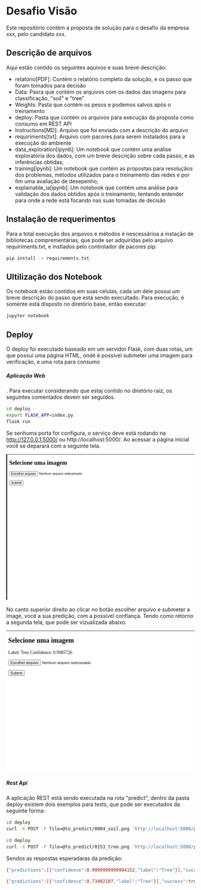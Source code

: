 # Desafio Visão

Este repositório contém a proposta de solução para o desafio da empresa xxx, pelo candidato xxx.

## Descrição de arquivos

 Aqui estão contido os seguintes aquivos e suas breve descrição: 

- relatório[PDF]: Contém o relatório completo da solução, e os passo que foram tomados para decisão
- Data: Pasra que contém os arquivos com os dados das imagens para classificação, "soil" e "tree" 
- Weights: Pasta que contém os pesos e podemos salvos após o treinamento
- deploy: Pasta que contém os arquivos para execução da proposta como consumo em REST API
- Instructions[MD]: Arquivo que foi enviado com a descrição do arquivo
- requiriments[txt]: Arquivo com pacores para serem instalados para a execução do ambiente
- data_exploration[ipynb]: Um notebook que contém uma análise exploratória dos dados, com um breve descrição sobre cada passo, e as inferências obtidas;
- training[ipynb]: Um notebook que contém as propostas para resoluçãos dos problemas, métodos utilizados para o treinamento das redes e por fim uma avaliação de desepenho;
- explainable_ia[ipynb]: Um notebook que contém uma análise para validação dos dados obtidos após o treinamento, tentando entender para onde a rede está focando nas suas tomadas de decisão


## Instalação de requerimentos

Para a total execução dos arquivos e métodos é nescessárioa a instação de bibliotecas comprementárias, que pode ser adquiridas pelo arquivo requiriments.txt, e instlados pelo controlador de pacores pip:

```sh
pip install -r requirements.txt
```

## Ultilização dos Notebook

Os notebook estão contidos em suas celulas, cada um dele possui um breve descrição do passo que está sendo execultado. Para execução, é somente está disposto no diretório base, então executar:

```sh
jupyter notebook
```

## Deploy

O deploy foi executado baseado em um servidor Flask, com duas rotas, um que possui uma página HTML, ondé é possível submeter uma imagem para verificação, e uma rota para consumo

##### Aplicação Web

. Para executar considerando que estaj contido no diretório raiz, os seguintes comentados devem ser seguidos.

```sh
cd deploy
export FLASK_APP=index.py
flask run
```

Se senhuma porta for configura, o serviço deve está rodando na http://127.0.0.1:5000/ ou http://localhost:5000/. Ao acessar a página inicial você se deparará com a seguinte tela.

![Tela Inicial](01.png)

No canto superior direito ao clicar no botão escolher arquivo e submeter a image, você a sua predição, com a possível confiança. Tendo como retorno a segunda tela, que pode ser vizualizada abaixo.

![Tela de Predição](02.png)

##### Rest Api

A aplicação REST está sendo executada na rota "predict", dentro da pasta deploy existem dois exemplos para tests, que pode ser executados da seguinte forma:

```sh
cd deploy
curl -X POST -F file=@to_predict/0004_soil.png 'http://localhost:5000/predict'
```

```sh
cd deploy
curl -X POST -F file=@to_predict/0153_tree.png 'http://localhost:5000/predict'
```

Sendos as respostas esperadaras da predição:
```sh
{"predictions":[{"confidence":0.9999999999994152,"label":"Tree"}],"success":true}
```
```sh
{"predictions":[{"confidence":0.73402107,"label":"Tree"}],"success":true}
```
